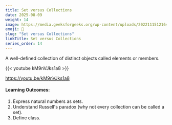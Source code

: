 ```yaml
---
title: Set versus Collections
date: 2025-08-09
weight: 14
image: https://media.geeksforgeeks.org/wp-content/uploads/20221115121641/function3.png
emoji: 🧮
slug: "Set versus Collections"
linkTitle: Set versus Collections
series_order: 14
---
```


A well-defined collection of distinct objects called elements or members.

{{< youtube kM9nVJks1a8 >}}

https://youtu.be/kM9nVJks1a8

#### Learning Outcomes:

1. Express natural numbers as sets.
2. Understand Russell's paradox (why not every collection can be called a set).
3. Define ​class.​